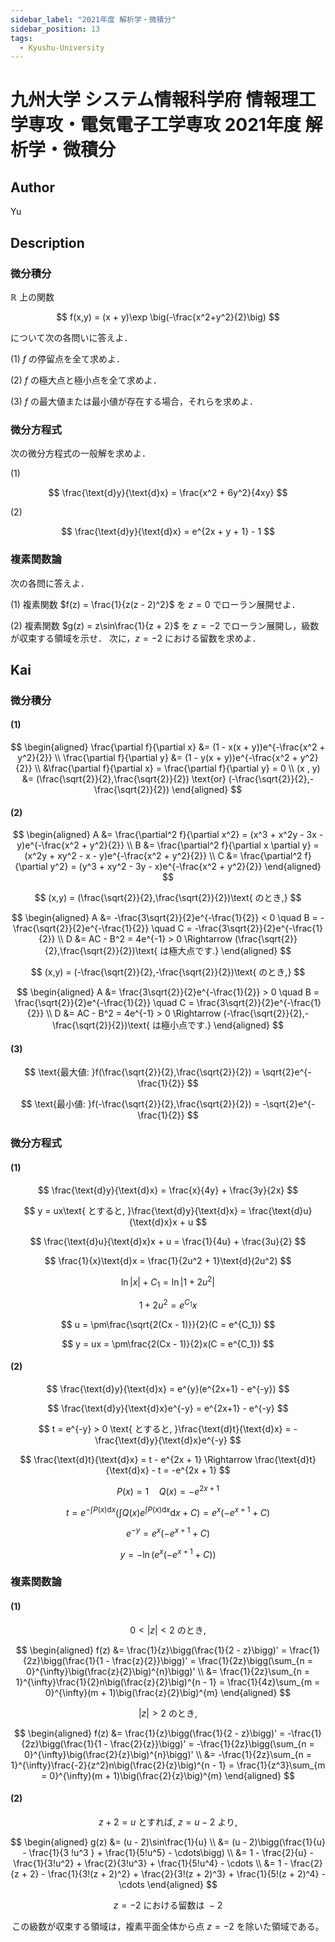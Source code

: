 ```yaml
---
sidebar_label: "2021年度 解析学・微積分"
sidebar_position: 13
tags:
  - Kyushu-University
---
```

# 九州大学 システム情報科学府 情報理工学専攻・電気電子工学専攻 2021年度 解析学・微積分

## **Author**
Yu

## **Description**
### 微分積分
$\mathbb{R}$ 上の関数

$$
f(x,y) = (x + y)\exp \big(-\frac{x^2+y^2}{2}\big)
$$

について次の各問いに答えよ．

(1) $f$ の停留点を全て求めよ．

(2) $f$ の極大点と極小点を全て求めよ．

(3) $f$ の最大値または最小値が存在する場合，それらを求めよ．

### 微分方程式
次の微分方程式の一般解を求めよ．

(1)

$$
\frac{\text{d}y}{\text{d}x} = \frac{x^2 + 6y^2}{4xy}
$$

(2)

$$
\frac{\text{d}y}{\text{d}x} = e^{2x + y + 1} - 1
$$

### 複素関数論
次の各問に答えよ．

(1) 複素関数 $f(z) = \frac{1}{z(z - 2)^2}$ を $z = 0$ でローラン展開せよ．

(2) 複素関数 $g(z) = z\sin\frac{1}{z + 2}$ を $z = −2$ でローラン展開し，級数が収束する領域を示せ．
次に，$z = −2$ における留数を求めよ．

## **Kai** 
### 微分積分
#### (1)

$$
\begin{aligned}
\frac{\partial f}{\partial x} &= (1 - x(x + y))e^{-\frac{x^2 + y^2}{2}} \\
\frac{\partial f}{\partial y} &= (1 - y(x + y))e^{-\frac{x^2 + y^2}{2}} \\
&\frac{\partial f}{\partial x} = \frac{\partial f}{\partial y} = 0 \\
(x , y) &= (\frac{\sqrt{2}}{2},\frac{\sqrt{2}}{2}) \text{or} (-\frac{\sqrt{2}}{2},-\frac{\sqrt{2}}{2})
\end{aligned}
$$

#### (2)

$$
\begin{aligned}
A &= \frac{\partial^2 f}{\partial x^2} = (x^3 + x^2y - 3x - y)e^{-\frac{x^2 + y^2}{2}} \\
B &= \frac{\partial^2 f}{\partial x \partial y} = (x^2y + xy^2 - x - y)e^{-\frac{x^2 + y^2}{2}} \\
C &= \frac{\partial^2 f}{\partial y^2} = (y^3 + xy^2 - 3y - x)e^{-\frac{x^2 + y^2}{2}}
\end{aligned}
$$

$$
(x,y) = (\frac{\sqrt{2}}{2},\frac{\sqrt{2}}{2})\text{ のとき,}
$$

$$
\begin{aligned}
A &= -\frac{3\sqrt{2}}{2}e^{-\frac{1}{2}} < 0 \quad B = -\frac{\sqrt{2}}{2}e^{-\frac{1}{2}} \quad C = -\frac{3\sqrt{2}}{2}e^{-\frac{1}{2}} \\
D &= AC - B^2 = 4e^{-1} > 0 \Rightarrow (\frac{\sqrt{2}}{2},\frac{\sqrt{2}}{2})\text{ は極大点です.}
\end{aligned}
$$

$$
(x,y) = (-\frac{\sqrt{2}}{2},-\frac{\sqrt{2}}{2})\text{ のとき,}
$$

$$
\begin{aligned}
A &= \frac{3\sqrt{2}}{2}e^{-\frac{1}{2}} > 0 \quad B = \frac{\sqrt{2}}{2}e^{-\frac{1}{2}} \quad C = \frac{3\sqrt{2}}{2}e^{-\frac{1}{2}} \\
D &= AC - B^2 = 4e^{-1} > 0 \Rightarrow (-\frac{\sqrt{2}}{2},-\frac{\sqrt{2}}{2})\text{ は極小点です.}
\end{aligned}
$$

#### (3)

$$
\text{最大値: }f(\frac{\sqrt{2}}{2},\frac{\sqrt{2}}{2}) = \sqrt{2}e^{-\frac{1}{2}}
$$

$$
\text{最小値: }f(-\frac{\sqrt{2}}{2},\frac{\sqrt{2}}{2}) = -\sqrt{2}e^{-\frac{1}{2}}
$$

### 微分方程式
#### (1)

$$
\frac{\text{d}y}{\text{d}x} = \frac{x}{4y} + \frac{3y}{2x}
$$

$$
y = ux\text{ とすると, }\frac{\text{d}y}{\text{d}x} = \frac{\text{d}u}{\text{d}x}x + u
$$

$$
\frac{\text{d}u}{\text{d}x}x + u = \frac{1}{4u} + \frac{3u}{2}
$$

$$
\frac{1}{x}\text{d}x = \frac{1}{2u^2 + 1}\text{d}(2u^2)
$$

$$
\ln|x| + C_1 = \ln|1 + 2u^2|
$$

$$
1 + 2u^2 = e^{C_1}x
$$

$$
u = \pm\frac{\sqrt{2(Cx - 1)}}{2}(C = e^{C_1})
$$

$$
y = ux = \pm\frac{2(Cx - 1)}{2}x(C = e^{C_1})
$$

#### (2)

$$
\frac{\text{d}y}{\text{d}x} = e^{y}(e^{2x+1} - e^{-y})
$$

$$
\frac{\text{d}y}{\text{d}x}e^{-y} = e^{2x+1} - e^{-y}
$$

$$
t = e^{-y} > 0 \text{ とすると, }\frac{\text{d}t}{\text{d}x} = -\frac{\text{d}y}{\text{d}x}e^{-y}
$$

$$
\frac{\text{d}t}{\text{d}x} = t - e^{2x + 1} \Rightarrow \frac{\text{d}t}{\text{d}x} - t = -e^{2x + 1}
$$

$$
P(x) = 1 \quad Q(x) = -e^{2x + 1}
$$

$$
t = e^{-\int P(x)\text{d}x}\big(\int Q(x)e^{\int P(x)\text{d}x}\text{d}x + C\big) = e^{x}(-e^{x + 1} + C)
$$

$$
e^{-y} = e^{x}(-e^{x + 1} + C)
$$

$$
y = -\ln(e^{x}(-e^{x + 1} + C))
$$

### 複素関数論
#### (1)

$$
0 < |z| < 2 \text{ のとき, }
$$

$$
\begin{aligned}
f(z) &= \frac{1}{z}\bigg(\frac{1}{2 - z}\bigg)' = \frac{1}{2z}\bigg(\frac{1}{1 - \frac{z}{2}}\bigg)' = \frac{1}{2z}\bigg(\sum_{n = 0}^{\infty}\big(\frac{z}{2}\big)^{n}\bigg)' \\
&= \frac{1}{2z}\sum_{n = 1}^{\infty}\frac{1}{2}n\big(\frac{z}{2}\big)^{n - 1} = \frac{1}{4z}\sum_{m = 0}^{\infty}(m + 1)\big(\frac{z}{2}\big)^{m}
\end{aligned}
$$

$$
|z| > 2 \text{ のとき, }
$$

$$
\begin{aligned}
f(z) &= \frac{1}{z}\bigg(\frac{1}{2 - z}\bigg)' = -\frac{1}{2z}\bigg(\frac{1}{1 - \frac{2}{z}}\bigg)' = -\frac{1}{2z}\bigg(\sum_{n = 0}^{\infty}\big(\frac{2}{z}\big)^{n}\bigg)' \\
&= -\frac{1}{2z}\sum_{n = 1}^{\infty}\frac{-2}{z^2}n\big(\frac{2}{z}\big)^{n - 1} = \frac{1}{z^3}\sum_{m = 0}^{\infty}(m + 1)\big(\frac{2}{z}\big)^{m}
\end{aligned}
$$

#### (2)

$$
z + 2 = u \text{ とすれば, }z = u - 2 \text{ より, }
$$

$$
\begin{aligned}
g(z) &= (u - 2)\sin\frac{1}{u} \\
&= (u - 2)\bigg(\frac{1}{u} - \frac{1}{3
!u^3 } + \frac{1}{5!u^5} - \cdots\bigg) \\
&= 1 - \frac{2}{u} - \frac{1}{3!u^2} + \frac{2}{3!u^3} + \frac{1}{5!u^4} - \cdots \\
&= 1 - \frac{2}{z + 2} - \frac{1}{3!(z + 2)^2} + \frac{2}{3!(z + 2)^3} + \frac{1}{5!(z + 2)^4} - \cdots 
\end{aligned}
$$

$$
z = -2 \text{ における留数は } -2
$$

$$
\text{ この級数が収束する領域は，複素平面全体から点 }z = -2\text{ を除いた領域である。}
$$